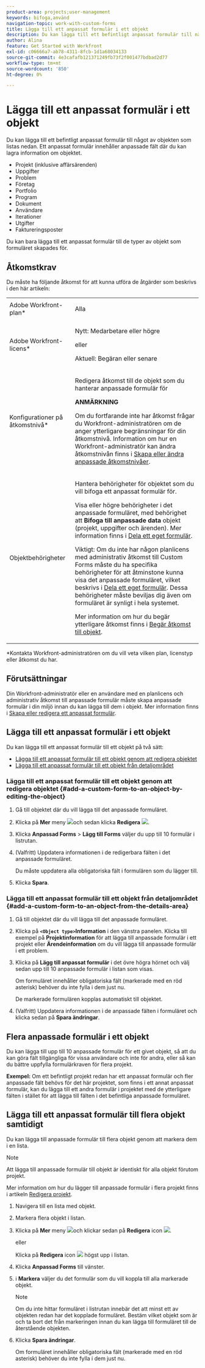 ```yaml
---
product-area: projects;user-management
keywords: bifoga,använd
navigation-topic: work-with-custom-forms
title: Lägga till ett anpassat formulär i ett objekt
description: Du kan lägga till ett befintligt anpassat formulär till något av objekten som listas nedan. Ett anpassat formulär innehåller anpassade fält där du kan lagra information om objektet.
author: Alina
feature: Get Started with Workfront
exl-id: c06666a7-ab78-4311-8fcb-1d1a68034133
source-git-commit: 4e3cafafb121371249fb73f2f001477bdbad2d77
workflow-type: tm+mt
source-wordcount: '850'
ht-degree: 0%

---
```


# Lägga till ett anpassat formulär i ett objekt

<!--Audited: 12/2023-->

<!--<span class="preview">The highlighted information on this page refers to functionality not yet generally available. It is available for all customers in the Preview environment and for a select group of customers in the Production environment.</span>-->

Du kan lägga till ett befintligt anpassat formulär till något av objekten som listas nedan. Ett anpassat formulär innehåller anpassade fält där du kan lagra information om objektet.

* Projekt (inklusive affärsärenden)
* Uppgifter
* Problem
* Företag
* Portfolio
* Program
* Dokument
* Användare
* Iterationer
* Utgifter
* Faktureringsposter

Du kan bara lägga till ett anpassat formulär till de typer av objekt som formuläret skapades för.

## Åtkomstkrav

Du måste ha följande åtkomst för att kunna utföra de åtgärder som beskrivs i den här artikeln:

<table style="table-layout:auto"> 
 <col> 
 <col> 
 <tbody> 
  <tr> 
   <td role="rowheader">Adobe Workfront-plan*</td> 
   <td> <p>Alla </p> </td> 
  </tr> 
<tr> 
  <td role="rowheader">Adobe Workfront-licens*</td> 
  <td> <p>Nytt: Medarbetare eller högre </p>
 <p>eller</p> 
<p>Aktuell: Begäran eller senare </p> 
</td> 
 </tr> 
  <tr> 
   <td role="rowheader">Konfigurationer på åtkomstnivå*</td> 
   <td> <p>Redigera åtkomst till de objekt som du hanterar anpassade formulär för</p> <p><b>ANMÄRKNING</b></p>

Om du fortfarande inte har åtkomst frågar du Workfront-administratören om de anger ytterligare begränsningar för din åtkomstnivå. Information om hur en Workfront-administratör kan ändra åtkomstnivån finns i <a href="../../administration-and-setup/add-users/configure-and-grant-access/create-modify-access-levels.md" class="MCXref xref">Skapa eller ändra anpassade åtkomstnivåer</a>.</p> </td>
</tr> 
  <tr> 
   <td role="rowheader">Objektbehörigheter</td> 
   <td> <p>Hantera behörigheter för objektet som du vill bifoga ett anpassat formulär för.</p> <p>Visa eller högre behörigheter i det anpassade formuläret, med behörighet att <b>Bifoga till anpassade data</b> objekt (projekt, uppgifter och ärenden). Mer information finns i <a href="../../administration-and-setup/customize-workfront/create-manage-custom-forms/share-access-to-a-custom-form.md" class="MCXref xref">Dela ett eget formulär</a>.</p> <p>Viktigt: Om du inte har någon planlicens med administrativ åtkomst till Custom Forms måste du ha specifika behörigheter för att åtminstone kunna visa det anpassade formuläret, vilket beskrivs i <a href="../../administration-and-setup/customize-workfront/create-manage-custom-forms/share-access-to-a-custom-form.md" class="MCXref xref">Dela ett eget formulär</a>. Dessa behörigheter måste beviljas dig även om formuläret är synligt i hela systemet. </p> <p>Mer information om hur du begär ytterligare åtkomst finns i <a href="../../workfront-basics/grant-and-request-access-to-objects/request-access.md" class="MCXref xref">Begär åtkomst till objekt</a>.</p> </td> 
  </tr> 
 </tbody> 
</table>

&#42;Kontakta Workfront-administratören om du vill veta vilken plan, licenstyp eller åtkomst du har.

## Förutsättningar

Din Workfront-administratör eller en användare med en planlicens och administrativ åtkomst till anpassade formulär måste skapa anpassade formulär i din miljö innan du kan lägga till dem i objekt. Mer information finns i [Skapa eller redigera ett anpassat formulär](../../administration-and-setup/customize-workfront/create-manage-custom-forms/create-or-edit-a-custom-form.md).

## Lägga till ett anpassat formulär i ett objekt

Du kan lägga till ett anpassat formulär till ett objekt på två sätt:

* [Lägga till ett anpassat formulär till ett objekt genom att redigera objektet](#add-a-custom-form-to-an-object-by-editing-the-object)
* [Lägga till ett anpassat formulär till ett objekt från detaljområdet](#add-a-custom-form-to-an-object-from-the-details-area)

### Lägga till ett anpassat formulär till ett objekt genom att redigera objektet {#add-a-custom-form-to-an-object-by-editing-the-object}

1. Gå till objektet där du vill lägga till det anpassade formuläret.
1. Klicka på **Mer** meny ![](assets/more-icon.png)och sedan klicka **Redigera** ![](assets/edit-icon.png).
1. Klicka **Anpassad Forms** > **Lägg till Forms** väljer du upp till 10 formulär i listrutan.

1. (Valfritt) Uppdatera informationen i de redigerbara fälten i det anpassade formuläret.

   Du måste uppdatera alla obligatoriska fält i formulären som du lägger till.

1. Klicka **Spara**.

### Lägga till ett anpassat formulär till ett objekt från detaljområdet {#add-a-custom-form-to-an-object-from-the-details-area}

1. Gå till objektet där du vill lägga till det anpassade formuläret.
1. Klicka på **`<Object type>`Information** i den vänstra panelen. Klicka till exempel på **Projektinformation** för att lägga till anpassade formulär i ett projekt eller **Ärendeinformation** om du vill lägga till anpassade formulär i ett problem.
1. Klicka på **Lägg till anpassat formulär** i det övre högra hörnet och välj sedan upp till 10 anpassade formulär i listan som visas.

   Om formuläret innehåller obligatoriska fält (markerade med en röd asterisk) behöver du inte fylla i dem just nu.

   De markerade formulären kopplas automatiskt till objektet.

1. (Valfritt) Uppdatera informationen i de anpassade fälten i formuläret och klicka sedan på **Spara ändringar**.

## Flera anpassade formulär i ett objekt

Du kan lägga till upp till 10 anpassade formulär för ett givet objekt, så att du kan göra fält tillgängliga för vissa användare och inte för andra, eller så kan du bättre uppfylla formulärkraven för flera projekt.

**Exempel:** Om ett befintligt projekt redan har ett anpassat formulär och fler anpassade fält behövs för det här projektet, som finns i ett annat anpassat formulär, kan du lägga till ett andra formulär i projektet med de ytterligare fälten i stället för att lägga till fälten i det befintliga anpassade formuläret.

## Lägga till ett anpassat formulär till flera objekt samtidigt

Du kan lägga till anpassade formulär till flera objekt genom att markera dem i en lista.

<!--
drafted for bulk-editing projects. When it releases to Prod for projects, take "in the preview environment" and the yellow tags out. Add additional objects here in the same way when they become available:-->

>[!NOTE]
>
>Att lägga till anpassade formulär till objekt är identiskt för alla objekt förutom projekt.
>
>Mer information om hur du lägger till anpassade formulär i flera projekt finns i artikeln [Redigera projekt](../../manage-work/projects/manage-projects/edit-projects.md).


1. Navigera till en lista med objekt.
1. Markera flera objekt i listan.

1. Klicka på **Mer** meny ![](assets/more-icon.png)och klickar sedan på **Redigera** icon  ![](assets/edit-icon.png).

   eller

   Klicka på **Redigera** icon ![](assets/edit-icon.png) högst upp i listan.
1. Klicka **Anpassad Forms** till vänster.
1. i **Markera** väljer du det formulär som du vill koppla till alla markerade objekt.

   >[!NOTE]
   >
   >Om du inte hittar formuläret i listrutan innebär det att minst ett av objekten redan har det kopplade formuläret. Bestäm vilket objekt som är och ta bort det från markeringen innan du kan lägga till formuläret till de återstående objekten.


1. Klicka **Spara ändringar**.

   Om formuläret innehåller obligatoriska fält (markerade med en röd asterisk) behöver du inte fylla i dem just nu.
